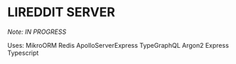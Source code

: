 # LIREDDIT SERVER

_Note: IN PROGRESS_

Uses:
MikroORM
Redis
ApolloServerExpress
TypeGraphQL
Argon2
Express
Typescript
